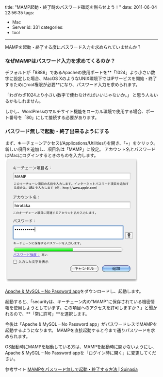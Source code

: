 title: "MAMP起動・終了時のパスワード確認を黙らせよう！"
date: 2011-06-04 22:56:35
tags:
 - Mac
 - Server
id: 331
categories:
  - tool
---

MAMPを起動・終了する度にパスワード入力を求められていませんか？

### なぜMAMPはパスワード入力を求めてくるのか？

デフォルトが「8888」であるApacheの使用ポートを**「1024」より小さい数字に設定した場合、MacOS XのようなUNIX環境下ではIPサービスを開始・終了するためにroot権限が必要**になり、パスワード入力を求められます。

「わざわざ1024より小さい数字で使わなければいいじゃないか。」
と思う人もいるかもしれません。

しかし、WordPressのマルチサイト機能をローカル環境で使用する場合、ポート番号を「80」にして接続する必要があります。

### パスワード無しで起動・終了出来るようにする

まず、キーチェーンアクセス(/Applications/Utilities/)を開き、「+」をクリック。
新しい項目を追加し、項目名は「MAMP」に設定。
アカウント名とパスワードはMacにログインするときのものを入力します。
![キーチェーンにMAMP用の項目を追加](/tool/mamp-password-omi/keychain.jpg "キーチェーンにMAMP用の項目を追加")

[Apache & MySQL – No Password app](http://www.46palermo.com/wp-content/uploads/2010/07/Apache-MySQL-No-Password.zip)をダウンロードし、起動します。

起動すると、「securityは、キーチェーン内の"MAMP"に保存されている機密情報を使用しようとしています。この項目へのアクセスを許可しますか？」と聞かれるので、**「常に許可」**を選択します。

今後は「Apache & MySQL – No Password app」がパスワードレスでMAMPを起動するようになります。
MAMPを直接起動すると今まで通りパスワードを求められます。

OS起動時にMAMPを起動している方は、MAMPを起動時に開かないようにし、Apache & MySQL – No Password appを「ログイン時に開く」に変更してください。

参考サイト
[MAMPをパスワード無しで起動・終了する方法 | Suinasia](http://suin.asia/2011/02/25/run_mamp_without_password "Link to MAMPをパスワード無しで起動・終了する方法 | Suinasia")